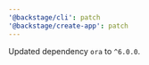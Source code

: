 ```yaml
---
'@backstage/cli': patch
'@backstage/create-app': patch
---
```


Updated dependency `ora` to `^6.0.0`.
